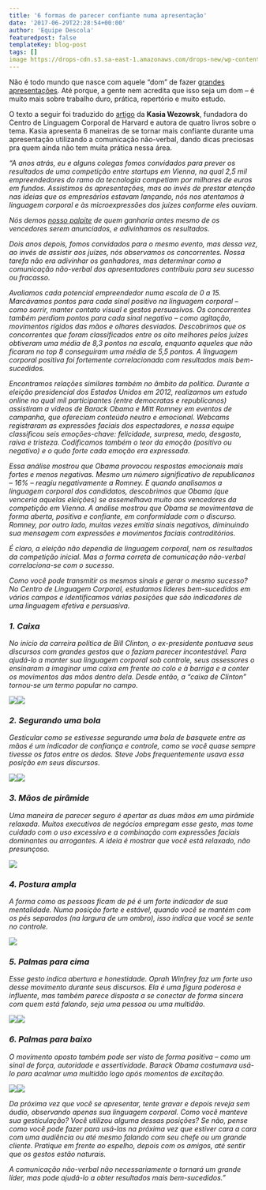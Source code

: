 ```yaml
---
title: '6 formas de parecer confiante numa apresentação'
date: '2017-06-29T22:28:54+00:00'
author: 'Equipe Descola'
featuredpost: false
templateKey: blog-post
tags: []
image https://drops-cdn.s3.sa-east-1.amazonaws.com/drops-new/wp-content/uploads/2017/06/29222614/linguagem-corporal-150x150.png
---
```

Não é todo mundo que nasce com aquele “dom” de fazer [grandes apresentações](https://descola.org/curso/discurse). Até porque, a gente nem acredita que isso seja um dom – é muito mais sobre trabalho duro, prática, repertório e muito estudo.

O texto a seguir foi traduzido do [artigo](https://hbr.org/2017/04/6-ways-to-look-more-confident-during-a-presentation) da **Kasia Wezowsk**, fundadora do Centro de Linguagem Corporal de Harvard e autora de quatro livros sobre o tema. Kasia apresenta 6 maneiras de se tornar mais confiante durante uma apresentação utilizando a comunicação não-verbal, dando dicas preciosas pra quem ainda não tem muita prática nessa área.

*“A anos atrás, eu e alguns colegas fomos convidados para prever os resultados de uma competição entre startups em Vienna, na qual 2,5 mil empreendedores do ramo da tecnologia competiam por milhares de euros em fundos. Assistimos às apresentações, mas ao invés de prestar atenção nas ideias que os empresários estavam lançando, nós nos atentamos à linguagem corporal e às microexpressões dos juízes conforme eles ouviam.*

*Nós demos [nosso palpite](https://www.youtube.com/watch?v=RUWSneGE5l4) de quem ganharia antes mesmo de os vencedores serem anunciados, e adivinhamos os resultados.*

*Dois anos depois, fomos convidados para o mesmo evento, mas dessa vez, ao invés de assistir aos juízes, nós observamos os concorrentes. Nossa tarefa não era adivinhar os ganhadores, mas determinar como a comunicação não-verbal dos apresentadores contribuiu para seu sucesso ou fracasso.*

*Avaliamos cada potencial empreendedor numa escala de 0 a 15. Marcávamos pontos para cada sinal positivo na linguagem corporal – como sorrir, manter contato visual e gestos persuasivos. Os concorrentes também perdiam pontos para cada sinal negativo – como agitação, movimentos rígidos das mãos e olhares desviados. Descobrimos que os concorrentes que foram classificados entre os oito melhores pelos juízes obtiveram uma média de 8,3 pontos na escala, enquanto aqueles que não ficaram no top 8 conseguiram uma média de 5,5 pontos. A linguagem corporal positiva foi fortemente correlacionada com resultados mais bem-sucedidos.*

*Encontramos relações similares também no âmbito da política. Durante a eleição presidencial dos Estados Unidos em 2012, realizamos um estudo online no qual mil participantes (entre democratas e republicanos) assistiram a vídeos de Barack Obama e Mitt Romney em eventos de campanha, que ofereciam conteúdo neutro e emocional. Webcams registraram as expressões faciais dos espectadores, e nossa equipe classificou seis emoções-chave: felicidade, surpresa, medo, desgosto, raiva e tristeza. Codificamos também o teor da emoção (positivo ou negativo) e o quão forte cada emoção era expressada.*

*Essa análise mostrou que Obama provocou respostas emocionais mais fortes e menos negativas. Mesmo um número significativo de republicanos – 16% – reagiu negativamente a Romney. E quando analisamos a linguagem corporal dos candidatos, descobrimos que Obama (que venceria aquelas eleições) se assemelhava muito aos vencedores da competição em Vienna. A análise mostrou que Obama se movimentava de forma aberta, positiva e confiante, em conformidade com o discurso. Romney, por outro lado, muitas vezes emitia sinais negativos, diminuindo sua mensagem com expressões e movimentos faciais contraditórios.*

*É claro, a eleição não dependia de linguagem corporal, nem os resultados da competição inicial. Mas a forma correta de comunicação não-verbal correlaciona-se com o sucesso.*

*Como você pode transmitir os mesmos sinais e gerar o mesmo sucesso? No Centro de Linguagem Corporal, estudamos líderes bem-sucedidos em vários campos e identificamos várias posições que são indicadores de uma linguagem efetiva e persuasiva.*

### *1. Caixa*

*No início da carreira política de Bill Clinton, o ex-presidente pontuava seus discursos com grandes gestos que o faziam parecer incontestável. Para ajudá-lo a manter sua linguagem corporal sob controle, seus assessores o ensinaram a imaginar uma caixa em frente ao colo e à barriga e a conter os movimentos das mãos dentro dela. Desde então, a “caixa de Clinton” tornou-se um termo popular no campo.*

![](https://descola.org/drops/wp-content/uploads/2017/06/caixa.jpg)![](https://descola.org/drops/wp-content/uploads/2017/06/caixa-bill-clinton-2.jpg)

### *2. Segurando uma bola*

*Gesticular como se estivesse segurando uma bola de basquete entre as mãos é um indicador de confiança e controle, como se você quase sempre tivesse os fatos entre os dedos. Steve Jobs frequentemente usava essa posição em seus discursos.*

![](https://descola.org/drops/wp-content/uploads/2017/06/segurando-uma-bola.jpg)![](https://descola.org/drops/wp-content/uploads/2017/06/segurando-uma-bola-steve-jobs.jpg)

### *3. Mãos de pirâmide*

*Uma maneira de parecer seguro é apertar as duas mãos em uma pirâmide relaxada. Muitos executivos de negócios empregam esse gesto, mas tome cuidado com o uso excessivo e a combinação com expressões faciais dominantes ou arrogantes. A ideia é mostrar que você está relaxado, não presunçoso.*

![](https://descola.org/drops/wp-content/uploads/2017/06/ma%CC%83os-de-piramide.jpg)

### *4. Postura ampla*

*A forma como as pessoas ficam de pé é um forte indicador de sua mentalidade. Numa posição forte e estável, quando você se mantém com os pés separados (na largura de um ombro), isso indica que você se sente no controle.*

![](https://descola.org/drops/wp-content/uploads/2017/06/postura-ampla.jpg)

### *5. Palmas para cima*

*Esse gesto indica abertura e honestidade. Oprah Winfrey faz um forte uso desse movimento durante seus discursos. Ela é uma figura poderosa e influente, mas também parece disposta a se conectar de forma sincera com quem está falando, seja uma pessoa ou uma multidão.*

![](https://descola.org/drops/wp-content/uploads/2017/06/palmas-para-cima.jpg)![](https://descola.org/drops/wp-content/uploads/2017/06/palmas-para-cima-oprah.jpg)

### *6. Palmas para baixo*

*O movimento oposto também pode ser visto de forma positiva – como um sinal de força, autoridade e assertividade. Barack Obama costumava usá-lo para acalmar uma multidão logo após momentos de excitação.*

![](https://descola.org/drops/wp-content/uploads/2017/06/palmas-para-baixo.jpg)![](https://descola.org/drops/wp-content/uploads/2017/06/palmas-para-baixo-obama-1024x1024.jpeg)

*Da próxima vez que você se apresentar, tente gravar e depois reveja sem áudio, observando apenas sua linguagem corporal. Como você manteve sua gesticulação? Você utilizou alguma dessas posições? Se não, pense como você pode fazer para usá-las na próxima vez que estiver cara a cara com uma audiência ou até mesmo falando com seu chefe ou um grande cliente. Pratique em frente ao espelho, depois com os amigos, até sentir que os gestos estão naturais.*

*A comunicação não-verbal não necessariamente o tornará um grande líder, mas pode ajudá-lo a obter resultados mais bem-sucedidos.”*